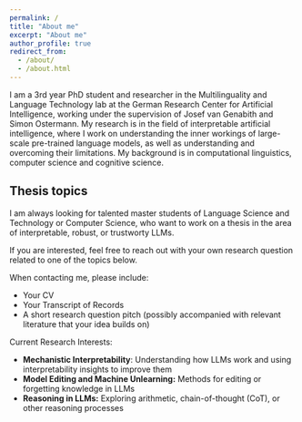 ```yaml
---
permalink: /
title: "About me"
excerpt: "About me"
author_profile: true
redirect_from: 
  - /about/
  - /about.html
---
```


I am a 3rd year PhD student and researcher in the Multilinguality and Language Technology lab at the German Research Center for Artificial Intelligence, working under the supervision of Josef van Genabith and Simon Ostermann. 
My research is in the field of interpretable artificial intelligence, where I work on understanding the inner workings of large-scale pre-trained language models, as well as understanding and overcoming their limitations.
My background is in computational linguistics, computer science and cognitive science.

Thesis topics 
------

I am always looking for talented master students of Language Science and Technology or Computer Science, who want to work on a thesis in the area of interpretable, robust, or trustworty LLMs. 

If you are interested, feel free to reach out with your own research question related to one of the topics below.

When contacting me, please include:
- Your CV
- Your Transcript of Records
- A short research question pitch (possibly accompanied with relevant literature that your idea builds on)



Current Research Interests: 
- **Mechanistic Interpretability**: Understanding how LLMs work and using interpretability insights to improve them
- **Model Editing and Machine Unlearning:** Methods for editing or forgetting knowledge in LLMs
- **Reasoning in LLMs:** Exploring arithmetic, chain-of-thought (CoT), or other reasoning processes